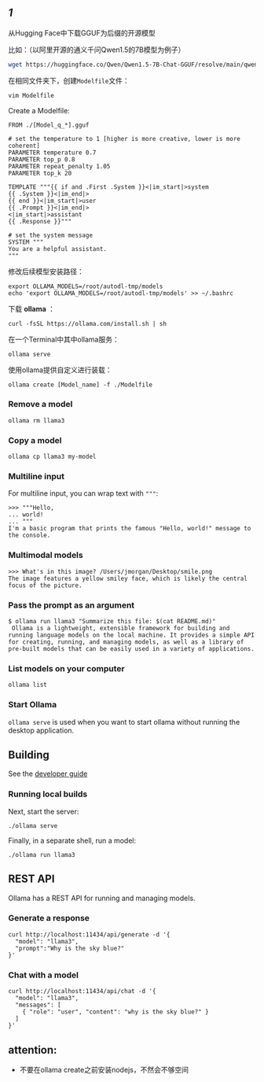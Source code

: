 
## _1_



从Hugging Face中下载GGUF为后缀的开源模型

比如：（以阿里开源的通义千问Qwen1.5的7B模型为例子）
```bash
wget https://huggingface.co/Qwen/Qwen1.5-7B-Chat-GGUF/resolve/main/qwen1_5-7b-chat-q4_0.gguf?download=true
```

在相同文件夹下，创建`Modelfile`文件：
```bash
vim Modelfile
```
Create a Modelfile:
```
FROM ./[Model_q_*].gguf

# set the temperature to 1 [higher is more creative, lower is more coherent]
PARAMETER temperature 0.7
PARAMETER top_p 0.8
PARAMETER repeat_penalty 1.05
PARAMETER top_k 20

TEMPLATE """{{ if and .First .System }}<|im_start|>system
{{ .System }}<|im_end|>
{{ end }}<|im_start|>user
{{ .Prompt }}<|im_end|>
<|im_start|>assistant
{{ .Response }}"""

# set the system message
SYSTEM """
You are a helpful assistant.
"""

```


修改后续模型安装路径：
```
export OLLAMA_MODELS=/root/autodl-tmp/models
echo 'export OLLAMA_MODELS=/root/autodl-tmp/models' >> ~/.bashrc

```

下载 **ollama** ：
```
curl -fsSL https://ollama.com/install.sh | sh
```


在一个Terminal中其中ollama服务：
```
ollama serve
```

使用ollama提供自定义进行装载：
```
ollama create [Model_name] -f ./Modelfile
```


### Remove a model

```
ollama rm llama3
```

### Copy a model

```
ollama cp llama3 my-model
```

### Multiline input

For multiline input, you can wrap text with `"""`:

```
>>> """Hello,
... world!
... """
I'm a basic program that prints the famous "Hello, world!" message to the console.
```

### Multimodal models

```
>>> What's in this image? /Users/jmorgan/Desktop/smile.png
The image features a yellow smiley face, which is likely the central focus of the picture.
```

### Pass the prompt as an argument

```
$ ollama run llama3 "Summarize this file: $(cat README.md)"
 Ollama is a lightweight, extensible framework for building and running language models on the local machine. It provides a simple API for creating, running, and managing models, as well as a library of pre-built models that can be easily used in a variety of applications.
```

### List models on your computer

```
ollama list
```

### Start Ollama

`ollama serve` is used when you want to start ollama without running the desktop application.

## Building

See the [developer guide](https://github.com/ollama/ollama/blob/main/docs/development.md)

### Running local builds

Next, start the server:

```
./ollama serve
```

Finally, in a separate shell, run a model:

```
./ollama run llama3
```

## REST API

Ollama has a REST API for running and managing models.

### Generate a response

```
curl http://localhost:11434/api/generate -d '{
  "model": "llama3",
  "prompt":"Why is the sky blue?"
}'
```

### Chat with a model

```
curl http://localhost:11434/api/chat -d '{
  "model": "llama3",
  "messages": [
    { "role": "user", "content": "why is the sky blue?" }
  ]
}'
```


## attention:
- 不要在ollama create之前安装nodejs，不然会不够空间
```

```


















